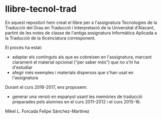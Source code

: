 llibre-tecnol-trad
==================

En aquest repositori hem creat el llibre per a l'assignatura Tecnologies de la Traducció del Grau en Traducció i Interpretació de la Universitat d'Alacant, partint de les notes de classe de l'antiga assignatura Informàtica Aplicada a la Traducció de la llicenciatura corresponent.

El procés ha estat:

* adaptar els continguts als que es cobreixen en l'assignatura, marcant clarament el material opcional ("per saber més") que no s'hi ha d'estudiar
* afegir més exemples i materials dispersos que s'han usat en l'assignatura


Durant el curs 2016-2017, ens proposem:

* generar una versió en espanyol usant les memòries de traducció preparades pels alumnes en el curs 2011–2012 i el curs 2015-16.

Mikel L. Forcada
Felipe Sánchez-Martínez
